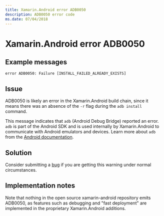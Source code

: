 ```yaml
---
title: Xamarin.Android error ADB0050
description: ADB0050 error code
ms.date: 07/04/2018
---
```

# Xamarin.Android error ADB0050

## Example messages

```
error ADB0050: Failure [INSTALL_FAILED_ALREADY_EXISTS]
```

## Issue

ADB0050 is likely an error in the Xamarin.Android build chain, since
it means there was an absence of the `-r` flag during the
`adb install` command.

This message indicates that `adb` (Android Debug Bridge) reported an
error. `adb` is part of the Android SDK and is used internally by
Xamarin.Android to communicate with Android emulators and devices.
Learn more about `adb` from the [Android documentation][adb].

## Solution

Consider submitting a [bug][bug] if you are getting this warning under
normal circumstances.

[adb]: https://developer.android.com/studio/command-line/adb
[bug]: https://github.com/xamarin/xamarin-android/wiki/Submitting-Bugs,-Feature-Requests,-and-Pull-Requests

## Implementation notes

Note that nothing in the open source xamarin-android repository
emits ADB0050, as features such as debugging and "fast deployment"
are implemented in the proprietary Xamarin.Android additions.
